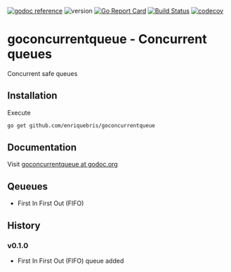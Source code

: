 [![godoc reference](https://img.shields.io/badge/godoc-reference-blue.svg)](https://godoc.org/github.com/enriquebris/goconcurrentqueue) ![version](https://img.shields.io/badge/version-v0.1.0-yellowgreen.svg?style=flat "goconcurrentqueue v0.1.0")  [![Go Report Card](https://goreportcard.com/badge/github.com/enriquebris/goconcurrentqueue)](https://goreportcard.com/report/github.com/enriquebris/goconcurrentqueue)  [![Build Status](https://api.travis-ci.org/enriquebris/goconcurrentqueue.svg?branch=master)](https://travis-ci.org/enriquebris/goconcurrentqueue) [![codecov](https://codecov.io/gh/enriquebris/goconcurrentqueue/branch/master/graph/badge.svg)](https://codecov.io/gh/enriquebris/goconcurrentqueue)

# goconcurrentqueue - Concurrent queues
Concurrent safe queues

## Installation

Execute
```bash
go get github.com/enriquebris/goconcurrentqueue
```

## Documentation
Visit [goconcurrentqueue at godoc.org](https://godoc.org/github.com/enriquebris/goworkerpool)

## Qeueues

- First In First Out (FIFO)

## History

### v0.1.0

- First In First Out (FIFO) queue added